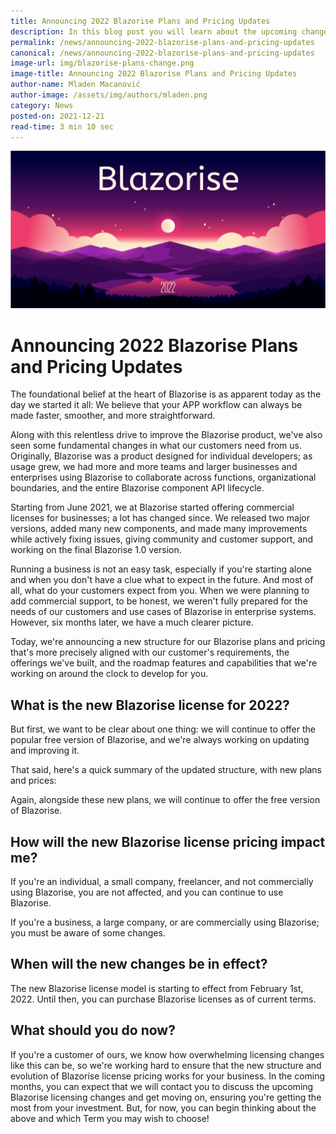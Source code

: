 ```yaml
---
title: Announcing 2022 Blazorise Plans and Pricing Updates
description: In this blog post you will learn about the upcoming changes to the Blazorise licensing and pricing for 2022.
permalink: /news/announcing-2022-blazorise-plans-and-pricing-updates
canonical: /news/announcing-2022-blazorise-plans-and-pricing-updates
image-url: img/blazorise-plans-change.png
image-title: Announcing 2022 Blazorise Plans and Pricing Updates
author-name: Mladen Macanović
author-image: /assets/img/authors/mladen.png
category: News
posted-on: 2021-12-21
read-time: 3 min 10 sec
---
```


![Announcing 2022 Blazorise Plans and Pricing Updates](img/blazorise-plans-change.png)

# Announcing 2022 Blazorise Plans and Pricing Updates

The foundational belief at the heart of Blazorise is as apparent today as the day we started it all: We believe that your APP workflow can always be made faster, smoother, and more straightforward.

Along with this relentless drive to improve the Blazorise product, we've also seen some fundamental changes in what our customers need from us. Originally, Blazorise was a product designed for individual developers; as usage grew, we had more and more teams and larger businesses and enterprises using Blazorise to collaborate across functions, organizational boundaries, and the entire Blazorise component API lifecycle.

Starting from June 2021, we at Blazorise started offering commercial licenses for businesses; a lot has changed since. We released two major versions, added many new components, and made many improvements while actively fixing issues, giving community and customer support, and working on the final Blazorise 1.0 version.

Running a business is not an easy task, especially if you're starting alone and when you don't have a clue what to expect in the future. And most of all, what do your customers expect from you. When we were planning to add commercial support, to be honest, we weren't fully prepared for the needs of our customers and use cases of Blazorise in enterprise systems. However, six months later, we have a much clearer picture.

Today, we're announcing a new structure for our Blazorise plans and pricing that's more precisely aligned with our customer's requirements, the offerings we've built, and the roadmap features and capabilities that we're working on around the clock to develop for you.

## What is the new Blazorise license for 2022?

But first, we want to be clear about one thing: we will continue to offer the popular free version of Blazorise, and we're always working on updating and improving it.

That said, here's a quick summary of the updated structure, with new plans and prices:

Again, alongside these new plans, we will continue to offer the free version of Blazorise.

## How will the new Blazorise license pricing impact me?

If you're an individual, a small company, freelancer, and not commercially using Blazorise, you are not affected, and you can continue to use Blazorise.

If you're a business, a large company, or are commercially using Blazorise; you must be aware of some changes.

## When will the new changes be in effect?

The new Blazorise license model is starting to effect from February 1st, 2022. Until then, you can purchase Blazorise licenses as of current terms.

## What should you do now?

If you're a customer of ours, we know how overwhelming licensing changes like this can be, so we're working hard to ensure that the new structure and evolution of Blazorise license pricing works for your business. In the coming months, you can expect that we will contact you to discuss the upcoming Blazorise licensing changes and get moving on, ensuring you're getting the most from your investment. But, for now, you can begin thinking about the above and which Term you may wish to choose!
